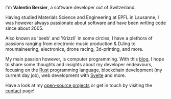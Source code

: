 I'm **Valentin Bersier**, a software developer out of Switzerland.

Having studied Materials Science and Engineering at EPFL in Lausanne, I was however always passionate about software 
and have been writing code since about 2005.

Also known as 'beeb' and 'Krizzli' in some circles, I have a plethora of passions ranging from electronic music production &
DJing to mountaineering, electronics, drone racing, 3d-printing, and more.

My main passion however, is computer programming. With this [blog](/blog), I hope to share some thoughts and insights 
about my developer endeavours, focusing on the [Rust](https://www.rust-lang.org) programming language, blockchain 
development (my current day job), web development with [Svelte](https://svelte.dev) and more.

Have a look at my [open-source projects](https://github.com/beeb) or get in touch by visiting the [contact](/contact)
page!

